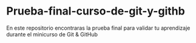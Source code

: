 # Prueba-final-curso-de-git-y-githb
En este repositorio encontraras la prueba final para validar tu aprendizaje durante el minicurso de Git &amp; GitHub
